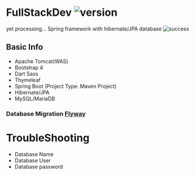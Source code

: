 # FullStackDev ![version](https://img.shields.io/badge/Version-0.0.1-green.svg)
yet processing...
Spring framework with hibernate/JPA database ![success](https://img.shields.io/badge/Connection-success-informational.svg)


## Basic Info ##

* Apache Tomcat(WAS)
* Bootstrap 4 
* Dart Sass
* Thymeleaf
* Spring Boot (Project Type: Maven Project)
* Hibernate/JPA
* MySQL/MariaDB

### Database Migration [Flyway](https://flywaydb.org/)




# TroubleShooting
* Database Name
* Database User
* Database password

